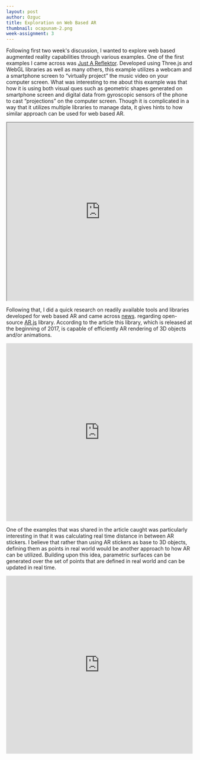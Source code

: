 ```yaml
---
layout: post
author: Ozguc
title: Exploration on Web Based AR
thumbnail: ocapunam-2.png
week-assignment: 3
---
```


Following first two week's discussion, I wanted to explore web based augmented reality capabilities through various examples. One of the first examples I came across was <a href="https://www.justareflektor.com">Just A Reflektor</a>. Developed using Three.js and WebGL libraries as well as many others, this example utilizes a webcam and a smartphone screen to “virtually project” the music video on your computer screen. What was interesting to me about this example was that how it is using both visual ques such as geometric shapes generated on smartphone screen and digital data from gyroscopic sensors of the phone to cast “projections” on the computer screen. Though it is complicated in a way that it utilizes multiple libraries to manage data, it gives hints to how similar approach can be used for web based AR.

<iframe width="100%" height="480" src="https://www.justareflektor.com"></iframe>

Following that, I did a quick research on readily available tools and libraries developed for web based AR and came across <a href="https://augmented.reality.news/news/free-open-source-javascript-solution-for-augmented-reality-comes-life-mobile-0176311/">news</a>. regarding open-source <a href="https://github.com/jeromeetienne/AR.js/blob/master/README.md">AR.js</a> library. According to the article this library, which is released at the beginning of 2017, is capable of efficiently AR rendering of 3D objects and/or animations.

<iframe width="100%" height="480" src="https://www.youtube.com/embed/0MtvjFg7tik?rel=0&amp;showinfo=0" frameborder="0" allowfullscreen></iframe>

One of the examples that was shared in the article caught was particularly interesting in that it was calculating real time distance in between AR stickers. I believe that rather than using AR stickers as base to 3D objects, defining them as points in real world would be another approach to how AR can be utilized. Building upon this idea, parametric surfaces can be generated over the set of points that are defined in real world and can be updated in real time.

<iframe width="100%" height="480" src="https://www.youtube.com/embed/dIEZwmjuaUA?rel=0&amp;showinfo=0" frameborder="0" allowfullscreen></iframe>
